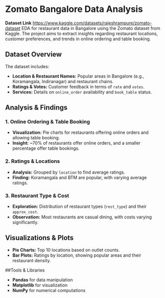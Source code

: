 # Zomato Bangalore Data Analysis 
**Dataset Link** https://www.kaggle.com/datasets/rajeshrampure/zomato-dataset
EDA for restaurant data in Bangalore using the Zomato dataset from Kaggle. The project aims to extract insights regarding restaurant locations, customer preferences, and trends in online ordering and table booking.

## Dataset Overview
The dataset includes:
- **Location & Restaurant Names:** Popular areas in Bangalore (e.g., Koramangala, Indiranagar) and restaurant chains.
- **Ratings & Votes:** Customer feedback in terms of `rate` and `votes`.
- **Services:** Details on `online_order` availability and `book_table` status.

## Analysis  & Findings
### 1. Online Ordering & Table Booking
- **Visualization:** Pie charts for restaurants offering online orders and allowing table booking.
- **Insight:** ~70% of restaurants offer online orders, and a smaller percentage offer table bookings.

### 2. Ratings & Locations
- **Analysis:** Grouped by `location` to find average ratings.
- **Finding:** Koramangala and BTM are popular, with varying average ratings.

### 3. Restaurant Type & Cost
- **Exploration:** Distribution of restaurant types (`rest_type`) and their `approx_cost`.
- **Observation:** Most restaurants are casual dining, with costs varying significantly.

## Visualizations & Plots
- **Pie Charts:** Top 10 locations based on outlet counts.
- **Bar Plots:** Ratings by location, showing popular areas and their restaurant density.

##Tools & Libraries
- **Pandas** for data manipulation
- **Matplotlib** for visualization
- **NumPy** for numerical computations
  
